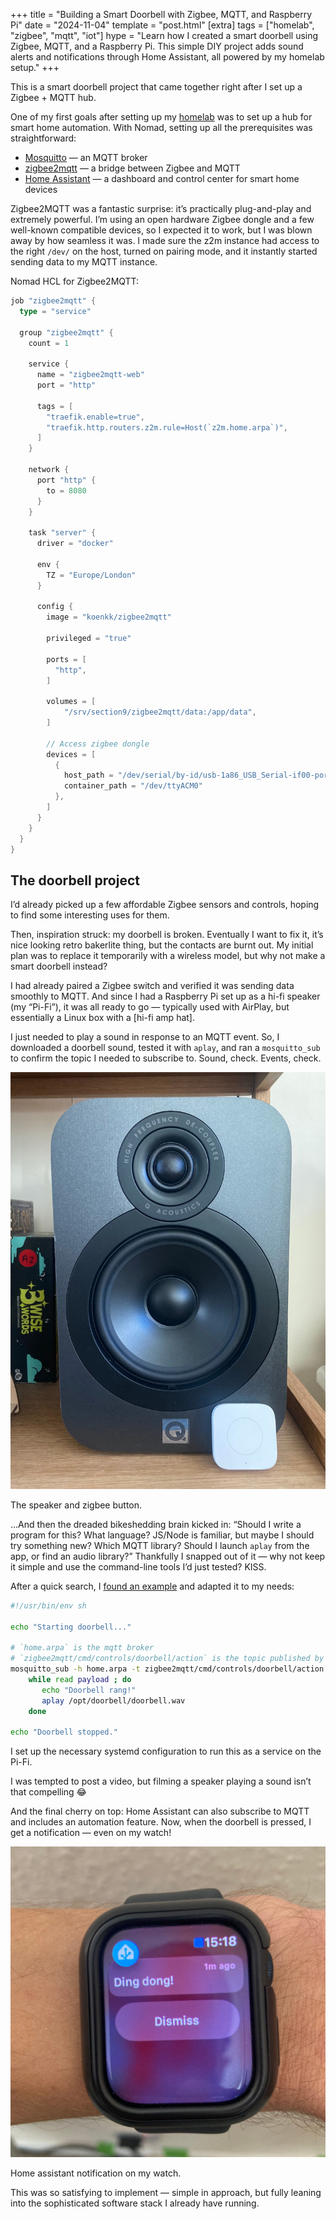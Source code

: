 +++
title = "Building a Smart Doorbell with Zigbee, MQTT, and Raspberry Pi"
date = "2024-11-04"
template = "post.html"
[extra]
tags = ["homelab", "zigbee", "mqtt", "iot"]
hype = "Learn how I created a smart doorbell using Zigbee, MQTT, and a Raspberry Pi. This simple DIY project adds sound alerts and notifications through Home Assistant, all powered by my homelab setup."
+++

This is a smart doorbell project that came together right after I set up a Zigbee + MQTT hub.

One of my first goals after setting up my [homelab](/blog/running-nomad-on-my-homelab/) was to set up a hub for smart home automation. With Nomad, setting up all the prerequisites was straightforward:

- [Mosquitto](https://mosquitto.org/) — an MQTT broker
- [zigbee2mqtt](https://www.zigbee2mqtt.io/) — a bridge between Zigbee and MQTT
- [Home Assistant](https://www.home-assistant.io/) — a dashboard and control center for smart home devices

Zigbee2MQTT was a fantastic surprise: it’s practically plug-and-play and extremely powerful. I’m using an open hardware Zigbee dongle and a few well-known compatible devices, so I expected it to work, but I was blown away by how seamless it was. I made sure the z2m instance had access to the right `/dev/` on the host, turned on pairing mode, and it instantly started sending data to my MQTT instance.

Nomad HCL for Zigbee2MQTT:
```go
job "zigbee2mqtt" {
  type = "service"

  group "zigbee2mqtt" {
    count = 1

    service {
      name = "zigbee2mqtt-web"
      port = "http"

      tags = [
        "traefik.enable=true",
        "traefik.http.routers.z2m.rule=Host(`z2m.home.arpa`)",
      ]
    }

    network {
      port "http" {
        to = 8080
      }
    }

    task "server" {
      driver = "docker"

      env {
        TZ = "Europe/London"
      }

      config {
        image = "koenkk/zigbee2mqtt"

        privileged = "true"

        ports = [
          "http",
        ]

        volumes = [
            "/srv/section9/zigbee2mqtt/data:/app/data",
        ]

        // Access zigbee dongle
        devices = [
          {
            host_path = "/dev/serial/by-id/usb-1a86_USB_Serial-if00-port0"
            container_path = "/dev/ttyACM0"
          },
        ]
      }
    }
  }
}

```

## The doorbell project

I’d already picked up a few affordable Zigbee sensors and controls, hoping to find some interesting uses for them.

Then, inspiration struck: my doorbell is broken. Eventually I want to fix it, it’s nice looking retro bakerlite thing, but the contacts are burnt out. My initial plan was to replace it temporarily with a wireless model, but why not make a smart doorbell instead?

I had already paired a Zigbee switch and verified it was sending data smoothly to MQTT. And since I had a Raspberry Pi set up as a hi-fi speaker (my “Pi-Fi”), it was all ready to go — typically used with AirPlay, but essentially a Linux box with a [hi-fi amp hat].

I just needed to play a sound in response to an MQTT event. So, I downloaded a doorbell sound, tested it with `aplay`, and ran a `mosquitto_sub` to confirm the topic I needed to subscribe to. Sound, check. Events, check.

<div class="embed">
  <img src="/assets/images/blog/speaker.jpg" class="centered" />
  <p>The speaker and zigbee button.</p>
</div>

…And then the dreaded bikeshedding brain kicked in: “Should I write a program for this? What language? JS/Node is familiar, but maybe I should try something new? Which MQTT library? Should I launch `aplay` from the app, or find an audio library?” Thankfully I snapped out of it — why not keep it simple and use the command-line tools I’d just tested? KISS.

After a quick search, I [found an example](https://stackoverflow.com/questions/73560635/subscribe-a-bash-script-to-run-when-mqtt-message-is-received) and adapted it to my needs:

```bash
#!/usr/bin/env sh

echo "Starting doorbell..."

# `home.arpa` is the mqtt broker
# `zigbee2mqtt/cmd/controls/doorbell/action` is the topic published by z2m when the button is pressed
mosquitto_sub -h home.arpa -t zigbee2mqtt/cmd/controls/doorbell/action |
    while read payload ; do
       echo "Doorbell rang!"
       aplay /opt/doorbell/doorbell.wav
    done

echo "Doorbell stopped."
```

I set up the necessary systemd configuration to run this as a service on the Pi-Fi.

I was tempted to post a video, but filming a speaker playing a sound isn’t that compelling 😂

And the final cherry on top: Home Assistant can also subscribe to MQTT and includes an automation feature. Now, when the doorbell is pressed, I get a notification — even on my watch!

<div class="embed">
  <img src="/assets/images/blog/watch.jpg" class="centered" />
  <p>Home assistant notification on my watch.</p>
</div>

This was so satisfying to implement — simple in approach, but fully leaning into the sophisticated software stack I already have running.
